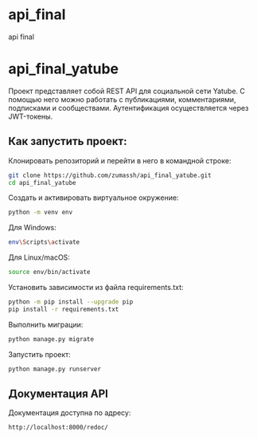 # api_final
api final
# api_final_yatube

Проект представляет собой REST API для социальной сети Yatube. С помощью него можно работать с публикациями, комментариями, подписками и сообществами. Аутентификация осуществляется через JWT-токены.

## Как запустить проект:

Клонировать репозиторий и перейти в него в командной строке:

```bash
git clone https://github.com/zumassh/api_final_yatube.git
cd api_final_yatube
```

Создать и активировать виртуальное окружение:

```bash
python -m venv env
```

Для Windows:

```bash
env\Scripts\activate
```

Для Linux/macOS:

```bash
source env/bin/activate
```

Установить зависимости из файла requirements.txt:

```bash
python -m pip install --upgrade pip
pip install -r requirements.txt
```

Выполнить миграции:

```bash
python manage.py migrate
```

Запустить проект:

```bash
python manage.py runserver
```

## Документация API

Документация доступна по адресу:

```
http://localhost:8000/redoc/
```